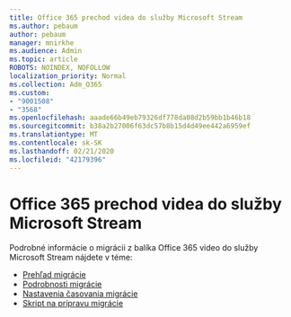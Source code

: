 ```yaml
---
title: Office 365 prechod videa do služby Microsoft Stream
ms.author: pebaum
author: pebaum
manager: mnirkhe
ms.audience: Admin
ms.topic: article
ROBOTS: NOINDEX, NOFOLLOW
localization_priority: Normal
ms.collection: Adm_O365
ms.custom:
- "9001508"
- "3568"
ms.openlocfilehash: aaade66b49eb79326df778da08d2b59bb1b46b18
ms.sourcegitcommit: b38a2b27006f63dc57b8b15d4d49ee442a6959ef
ms.translationtype: MT
ms.contentlocale: sk-SK
ms.lasthandoff: 02/21/2020
ms.locfileid: "42179396"
---
```

# <a name="office-365-video-transition-to-microsoft-stream"></a>Office 365 prechod videa do služby Microsoft Stream

Podrobné informácie o migrácii z balíka Office 365 video do služby Microsoft Stream nájdete v téme:

- [Prehľad migrácie](https://docs.microsoft.com/en-us/stream/migrate-from-office-365)
- [Podrobnosti migrácie](https://docs.microsoft.com/en-us/stream/migration-experience)
- [Nastavenia časovania migrácie](https://docs.microsoft.com/en-us/stream/migration-o365video-timing-setting)
- [Skript na prípravu migrácie](https://docs.microsoft.com/en-us/stream/migration-o365video-prep)
